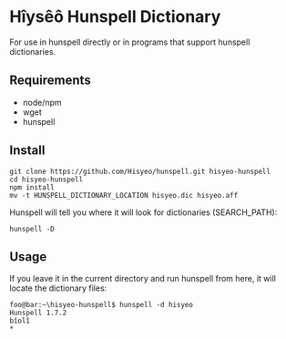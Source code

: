 # Hîysêô Hunspell Dictionary

For use in hunspell directly or in programs that support hunspell dictionaries.

## Requirements

- node/npm
- wget
- hunspell

## Install

```shell
git clone https://github.com/Hisyeo/hunspell.git hisyeo-hunspell
cd hisyeo-hunspell
npm install
mv -t HUNSPELL_DICTIONARY_LOCATION hisyeo.dic hisyeo.aff
```

Hunspell will tell you where it will look for dictionaries (SEARCH_PATH):

```shell
hunspell -D
```

## Usage

If you leave it in the current directory and run hunspell from here, it will locate the dictionary files:

```console
foo@bar:~\hisyeo-hunspell$ hunspell -d hisyeo
Hunspell 1.7.2
bîolî
*
```
